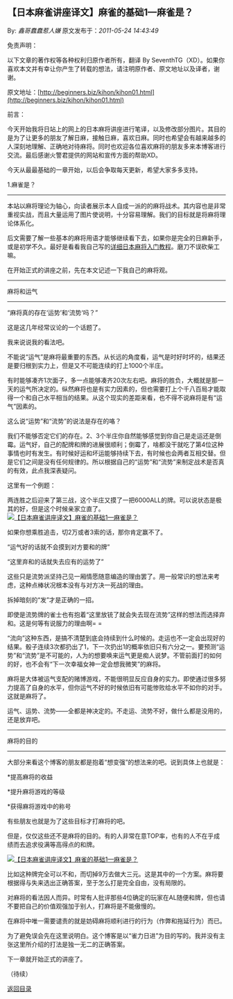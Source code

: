 ## 【日本麻雀讲座译文】麻雀的基础1—麻雀是？

By: *鑫哥蠢蠢惹人嫌* 原文发布于：*2011-05-24 14:43:49*

免责声明：

以下文章的著作权等各种权利归原作者所有，翻译 By
SeventhTG（XD）。如果你喜欢本文并有幸让你产生了转载的想法，请注明原作者、原文地址以及译者，谢谢。

原文地址：[http://beginners.biz/kihon/kihon01.html](http://beginners.biz/kihon/kihon01.html)

前言：

今天开始我将日站上的网上的日本麻将讲座进行笔译，以及修改部分图片。其目的是为了让更多的朋友了解日麻，接触日麻，喜欢日麻。同时也希望会有越来越多的人深刻地理解、正确地对待麻将。同时也欢迎各位喜欢麻将的朋友多来本博客进行交流。最后感谢火警君提供的网站和宣传方面的帮助XD。

今天从最最基础的一章开始，以后会争取每天更新，希望大家多多支持。

1.麻雀是？

------------------------------------------------------------------------------------

本站以麻将理论为轴心，向读者展示本人自成一派的的麻将战术。其内容也是非常重视实战，而且大量运用了图片使说明，十分容易理解。我们的目标就是将麻将理论体系化。

后文需要了解一些基本的麻将用语才能够继续看下去，如果你是完全的日麻新手，或是初学不久。最好是看看我自己写的[详细日本麻将入门教程](http://blog.sina.com.cn/s/blog_7f78b76f0100rn7h.html)。磨刀不误砍柴工嘛。

在开始正式的讲座之前，先在本文记述一下我自己的麻将观。

------------------------------------------------------------------------------------

麻将和运气

------------------------------------------------------------------------------------

“麻将真的存在‘运势’和‘流势‘吗？”

这是这几年经常议论的一个话题了。

我来说说我的看法吧。

不能说“运气”是麻将最重要的东西。从长远的角度看，运气是时好时坏的，结果还是要归根到实力上，但是又不可能连续的打上1000个半庄。

有时能够凑齐1次面子，多一点能够凑齐20次左右吧。麻将的胜负，大概就是那一天的运气所决定的。纵然麻将也是有实力因素的，但也需要打上个千八百局才能取得一个和自己水平相当的结果。从这个现实的差距来看，也不得不说麻将是有“运气”因素的。

这么说“运势”和“流势”的说法是存在的咯？

我们不能够否定它们的存在。2、3个半庄你自然能够感觉到你自己是走运还是倒霉。运气好，自己的配牌和牌的进展很顺利；倒霉了，啥都没干就吃了第4位这种事情也时有发生。有时候好运和坏运能够持续下去，有时候也会两者互相交替。但是它们之间是没有任何规律的。所以根据自己的“运势”和“流势”来制定战术是否真的有效，此点我深表疑问。

这里有一个例题：

两连胜之后迎来了第三战，这个半庄又摸了一把6000ALL的牌。可以说状态是极其的好，但是这个时候亲家立直了。
[![【日本麻雀讲座译文】麻雀的基础1&mdash;麻雀是？](http://s2.sinaimg.cn/middle/7f78b76fxa403b91c9231&amp;690)](http://photo.blog.sina.com.cn/showpic.html#blogid=7f78b76f0100rnch&url=http://s2.sinaimg.cn/orignal/7f78b76fxa403b91c9231)

如果你想乘胜追击，切2万或者3索的话，那你肯定赢不了。

“运气好的话就不会摸到对方要和的牌”

“这里弃和的话就失去应有的运势了”

这些只是流势派坚持己见一厢情愿随意编造的理由罢了。用一般常识的想法来考虑，这种点棒状况根本没有与对方决一死战的理由。

拆掉暗刻的“发”才是正确的一招。

即使是流势牌的雀士也有抱着“这里放铳了就会失去现在流势”这样的想法而选择弃和。这是何等有说服力的理由啊= =

“流向”这种东西，是搞不清楚到底会持续到什么时候的。走运也不一定会出现好的结果。骰子连续3次都扔出了1，下一次扔出1的概率依旧只有六分之一。要预测“运势”和“流势”是不可能的，人为的想要唤来运气更是痴人说梦。不管前面打的如何的好，也不会有“下一次幸福女神一定会想我微笑”的麻将。

麻将是大体被运气支配的赌博游戏，不能很明显反应自身的实力。即使通过很多努力提高了自身的水平，但你运气不好的时候依旧有可能惨败给水平不如你的对手。这就是麻将了。

运气、运势、流势——全都是神决定的。不走运、流势不好，做什么都是没用的，还是放弃吧。

------------------------------------------------------------------------------------

麻将的目的

------------------------------------------------------------------------------------

大部分来看这个博客的朋友都是抱着“想变强”的想法来的吧。说到具体上也就是：

*提高麻将的收益

*提升麻将游戏的等级

*获得麻将游戏中的称号

有些朋友也就是为了这些目标才打麻将的吧。

但是，仅仅这些还不是麻将的目的。有的人非常在意TOP率，也有的人不在乎成绩而去追求役满等高得点的和牌。

[![【日本麻雀讲座译文】麻雀的基础1&mdash;麻雀是？](http://s14.sinaimg.cn/middle/7f78b76fx76cd3adcc9ed&amp;690)](http://photo.blog.sina.com.cn/showpic.html#blogid=7f78b76f0100rnch&url=http://s14.sinaimg.cn/orignal/7f78b76fx76cd3adcc9ed)

比如这种牌完全可以不和，而切掉9万去做大三元。这是其中的一个方案。麻将要根据得与失来选出正确答案，至于怎么打是完全自由，没有局限的。

对麻将的看法因人而异。时常有人批评那些4位确定的玩家在AL随便和牌，但也请不要把自己的价值观强加于别人，打麻将是不能傲慢的。

在麻将中唯一需要谴责的就是妨碍麻将顺利进行的行为（作弊和拖延行为）而已。

为了避免误会先在这里说明白。这个博客是以“雀力日进”为目的写的。我并没有主张这里所介绍的打法是独一无二的正确答案。

下一章就开始正式的讲座了。

（待续）

[返回目录](index.html)
